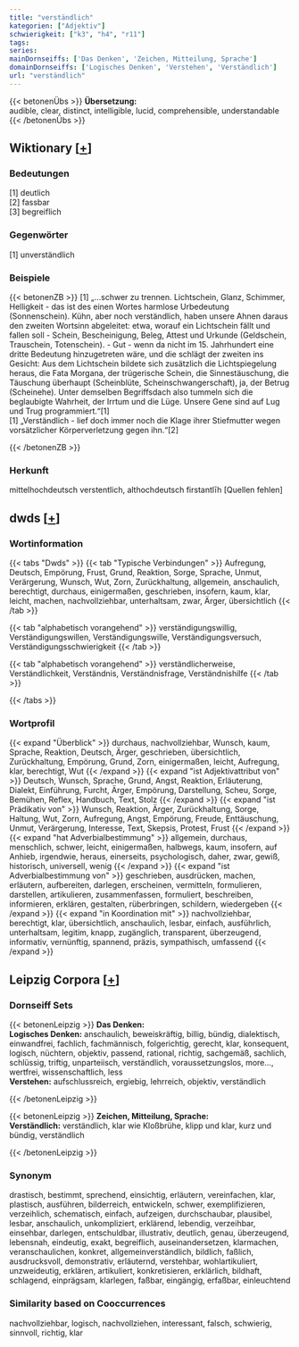 ```yaml
---
title: "verständlich"
kategorien: ["Adjektiv"]
schwierigkeit: ["k3", "h4", "r11"]
tags:
series:
mainDornseiffs: ['Das Denken', 'Zeichen, Mitteilung, Sprache']
domainDornseiffs: ['Logisches Denken', 'Verstehen', 'Verständlich']
url: "verständlich"
---
```


{{< betonenÜbs >}}
**Übersetzung:**  
audible, clear, distinct, intelligible, lucid, comprehensible, understandable  
{{< /betonenÜbs >}}

## Wiktionary [[+](https://de.wiktionary.org/wiki/verständlich)]

### Bedeutungen
[1] deutlich  
[2] fassbar  
[3] begreiflich  

### Gegenwörter
[1] unverständlich  

### Beispiele
{{< betonenZB >}}
[1] „…schwer zu trennen. Lichtschein, Glanz, Schimmer, Helligkeit - das ist des einen Wortes harmlose Urbedeutung (Sonnenschein). Kühn, aber noch verständlich, haben unsere Ahnen daraus den zweiten Wortsinn abgeleitet: etwa, worauf ein Lichtschein fällt und fallen soll - Schein, Bescheinigung, Beleg, Attest und Urkunde (Geldschein, Trauschein, Totenschein). - Gut - wenn da nicht im 15. Jahrhundert eine dritte Bedeutung hinzugetreten wäre, und die schlägt der zweiten ins Gesicht: Aus dem Lichtschein bildete sich zusätzlich die Lichtspiegelung heraus, die Fata Morgana, der trügerische Schein, die Sinnestäuschung, die Täuschung überhaupt (Scheinblüte, Scheinschwangerschaft), ja, der Betrug (Scheinehe). Unter demselben Begriffsdach also tummeln sich die beglaubigte Wahrheit, der Irrtum und die Lüge. Unsere Gene sind auf Lug und Trug programmiert.“[1]  
[1] „Verständlich - lief doch immer noch die Klage ihrer Stiefmutter wegen vorsätzlicher Körperverletzung gegen ihn.“[2]  

{{< /betonenZB >}}
### Herkunft
mittelhochdeutsch verstentlich, althochdeutsch firstantlīh [Quellen fehlen]  



## dwds [[+](https://www.dwds.de/wb/verständlich)]

### Wortinformation
{{< tabs "Dwds" >}}
{{< tab "Typische Verbindungen" >}}
Aufregung, Deutsch, Empörung, Frust, Grund, Reaktion, Sorge, Sprache, Unmut, Verärgerung, Wunsch, Wut, Zorn, Zurückhaltung, allgemein, anschaulich, berechtigt, durchaus, einigermaßen, geschrieben, insofern, kaum, klar, leicht, machen, nachvollziehbar, unterhaltsam, zwar, Ärger, übersichtlich
{{< /tab >}}

{{< tab "alphabetisch vorangehend" >}}
verständigungswillig, Verständigungswillen, Verständigungswille, Verständigungsversuch, Verständigungsschwierigkeit
{{< /tab >}}

{{< tab "alphabetisch vorangehend" >}}
verständlicherweise, Verständlichkeit, Verständnis, Verständnisfrage, Verständnishilfe
{{< /tab >}}

{{< /tabs >}}

### Wortprofil
{{< expand "Überblick" >}} durchaus, nachvollziehbar, Wunsch, kaum, Sprache, Reaktion, Deutsch, Ärger, geschrieben, übersichtlich, Zurückhaltung, Empörung, Grund, Zorn, einigermaßen, leicht, Aufregung, klar, berechtigt, Wut {{< /expand >}}
{{< expand "ist Adjektivattribut von" >}} Deutsch, Wunsch, Sprache, Grund, Angst, Reaktion, Erläuterung, Dialekt, Einführung, Furcht, Ärger, Empörung, Darstellung, Scheu, Sorge, Bemühen, Reflex, Handbuch, Text, Stolz {{< /expand >}}
{{< expand "ist Prädikativ von" >}} Wunsch, Reaktion, Ärger, Zurückhaltung, Sorge, Haltung, Wut, Zorn, Aufregung, Angst, Empörung, Freude, Enttäuschung, Unmut, Verärgerung, Interesse, Text, Skepsis, Protest, Frust {{< /expand >}}
{{< expand "hat Adverbialbestimmung" >}} allgemein, durchaus, menschlich, schwer, leicht, einigermaßen, halbwegs, kaum, insofern, auf Anhieb, irgendwie, heraus, einerseits, psychologisch, daher, zwar, gewiß, historisch, universell, wenig {{< /expand >}}
{{< expand "ist Adverbialbestimmung von" >}} geschrieben, ausdrücken, machen, erläutern, aufbereiten, darlegen, erscheinen, vermitteln, formulieren, darstellen, artikulieren, zusammenfassen, formuliert, beschreiben, informieren, erklären, gestalten, rüberbringen, schildern, wiedergeben {{< /expand >}}
{{< expand "in Koordination mit" >}} nachvollziehbar, berechtigt, klar, übersichtlich, anschaulich, lesbar, einfach, ausführlich, unterhaltsam, legitim, knapp, zugänglich, transparent, überzeugend, informativ, vernünftig, spannend, präzis, sympathisch, umfassend {{< /expand >}}

## Leipzig Corpora [[+](https://corpora.uni-leipzig.de/en/res?word=verständlich&corpusId=deu_newscrawl-public_2018)]

### Dornseiff Sets
{{< betonenLeipzig >}}
**Das Denken:**  
**Logisches Denken:** anschaulich, beweiskräftig, billig, bündig, dialektisch, einwandfrei, fachlich, fachmännisch, folgerichtig, gerecht, klar, konsequent, logisch, nüchtern, objektiv, passend, rational, richtig, sachgemäß, sachlich, schlüssig, triftig, unparteiisch, verständlich, voraussetzungslos, more..., wertfrei, wissenschaftlich, less  
**Verstehen:** aufschlussreich, ergiebig, lehrreich, objektiv, verständlich  

{{< /betonenLeipzig >}}


{{< betonenLeipzig >}}
**Zeichen, Mitteilung, Sprache:**  
**Verständlich:** verständlich, klar wie Kloßbrühe, klipp und klar, kurz und bündig, verständlich  

{{< /betonenLeipzig >}}

### Synonym
drastisch, bestimmt, sprechend, einsichtig, erläutern, vereinfachen, klar, plastisch, ausführen, bilderreich, entwickeln, schwer, exemplifizieren, verzeihlich, schematisch, einfach, aufzeigen, durchschaubar, plausibel, lesbar, anschaulich, unkompliziert, erklärend, lebendig, verzeihbar, einsehbar, darlegen, entschuldbar, illustrativ, deutlich, genau, überzeugend, lebensnah, eindeutig, exakt, begreiflich, auseinandersetzen, klarmachen, veranschaulichen, konkret, allgemeinverständlich, bildlich, faßlich, ausdrucksvoll, demonstrativ, erläuternd, verstehbar, wohlartikuliert, unzweideutig, erklären, artikuliert, konkretisieren, erklärlich, bildhaft, schlagend, einprägsam, klarlegen, faßbar, eingängig, erfaßbar, einleuchtend


### Similarity based on Cooccurrences
nachvollziehbar, logisch, nachvollziehen, interessant, falsch, schwierig, sinnvoll, richtig, klar

